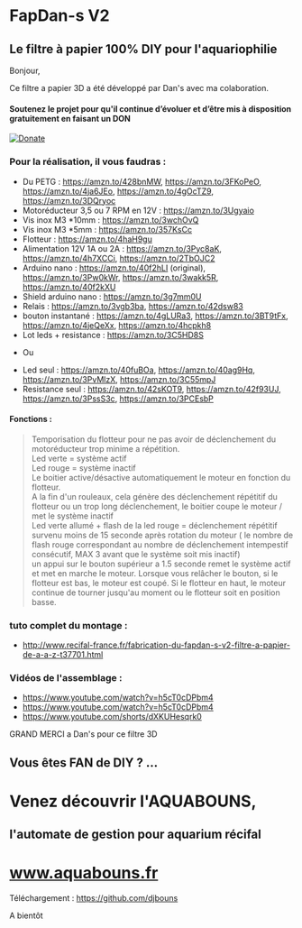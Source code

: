 # FapDan-s V2

## Le filtre à papier 100% DIY pour l'aquariophilie


Bonjour,

Ce filtre a papier 3D a été développé par Dan's avec ma colaboration.

 
#### Soutenez le projet pour qu'il continue d’évoluer et d’être mis à disposition gratuitement en faisant un DON


 [![Donate](https://www.paypalobjects.com/fr_FR/FR/i/btn/btn_donateCC_LG.gif)](https://www.paypal.com/donate/?hosted_button_id=HWQ5X3M39VEP4)
 

### Pour la réalisation, il vous faudras :
- Du PETG : https://amzn.to/428bnMW,
  https://amzn.to/3FKoPeO,
  https://amzn.to/4ja6JEo,
  https://amzn.to/4gOcTZ9,
  https://amzn.to/3DQryoc
- Motoréducteur 3,5 ou 7 RPM en 12V : https://amzn.to/3Ugyaio
- Vis inox M3 *10mm : https://amzn.to/3wchOvQ
- Vis inox M3 *5mm : https://amzn.to/357KsCc
- Flotteur : https://amzn.to/4haH9gu
- Alimentation 12V 1A ou 2A : https://amzn.to/3Pyc8aK,
  https://amzn.to/4h7XCCi,
  https://amzn.to/2TbOJC2
- Arduino nano : https://amzn.to/40f2hLI (original),
  https://amzn.to/3Pw0kWr,
  https://amzn.to/3wakk5R,
  https://amzn.to/40f2kXU
- Shield arduino nano : https://amzn.to/3g7mm0U
- Relais : https://amzn.to/3vgb3ba,
  https://amzn.to/42dsw83
- bouton instantané : https://amzn.to/4gLURa3,
  https://amzn.to/3BT9tFx,
  https://amzn.to/4jeQeXx,
  https://amzn.to/4hcpkh8
- Lot leds + resistance : https://amzn.to/3C5HD8S
+ Ou
- Led seul : https://amzn.to/40fuBOa,
  https://amzn.to/40ag9Hq,
  https://amzn.to/3PvMlzX,
  https://amzn.to/3C55mpJ
- Resistance seul : https://amzn.to/42sKOT9,
  https://amzn.to/42f93UJ,
  https://amzn.to/3PssS3c,
  https://amzn.to/3PCEsbP


#### Fonctions :
> Temporisation du flotteur pour ne pas avoir de déclenchement du motoréducteur trop minime a répétition.  
> Led verte = système actif  
> Led rouge = système inactif  
> Le boitier active/désactive automatiquement le moteur en fonction du flotteur.  
> A la fin d'un rouleaux, cela génère des déclenchement répétitif du flotteur ou un trop long déclenchement, le boitier coupe le moteur / met le système inactif  
> Led verte allumé + flash de la led rouge = déclenchement répétitif survenu moins de 15 seconde après rotation du moteur ( le nombre de flash rouge correspondant au nombre de déclenchement intempestif consécutif, MAX 3 avant que le système soit mis inactif)  
> un appui sur le bouton supérieur a 1.5 seconde remet le système actif et met en marche le moteur. Lorsque vous relâcher le bouton, si le flotteur est bas, le moteur est coupé. Si le flotteur en haut, le moteur continue de tourner jusqu'au moment ou le flotteur soit en position basse.  

### tuto complet du montage :
- http://www.recifal-france.fr/fabrication-du-fapdan-s-v2-filtre-a-papier-de-a-a-z-t37701.html
### Vidéos de l'assemblage :
- https://www.youtube.com/watch?v=h5cT0cDPbm4
- https://www.youtube.com/watch?v=h5cT0cDPbm4
- https://www.youtube.com/shorts/dXKUHesqrk0


GRAND MERCI a Dan's pour ce filtre 3D



## Vous êtes FAN de DIY ? ... 
# Venez découvrir l'AQUABOUNS, 
## l'automate de gestion pour aquarium récifal
# www.aquabouns.fr

Téléchargement : https://github.com/djbouns

A bientôt
